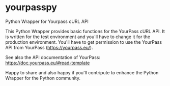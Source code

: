 # yourpasspy
Python Wrapper for Yourpass cURL API

This Python Wrapper provides basic functions for the YourPass cURL API.
It is written for the test environment and you'll have to change it for the production environment.
You'll have to get permission to use the YourPass API from YourPass (https://yourpass.eu/).

See also the API documentation of YourPass: https://doc.yourpass.eu/#read-template

Happy to share and also happy if you'll contripute to enhance the Python Wrapper for the Python community.
